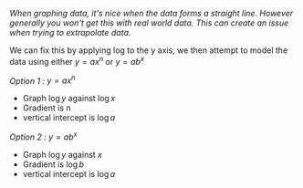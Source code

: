 *When graphing data, it's nice when the data forms a straight line. However generally you won't get this with real world data. This can create an issue when trying to extrapolate data.*

We can fix this by applying log to the y axis, we then attempt to model the data using either $y=ax^{n}$ or $y=ab^{x}$

*Option 1 : $y=ax^{n}$*
- Graph $\log y$ against $\log x$
- Gradient is n
- vertical intercept is $\log a$

*Option 2 : $y=ab^{x}$*
- Graph $\log y$ against $x$
- Gradient is $\log b$
- vertical intercept is $\log a$
